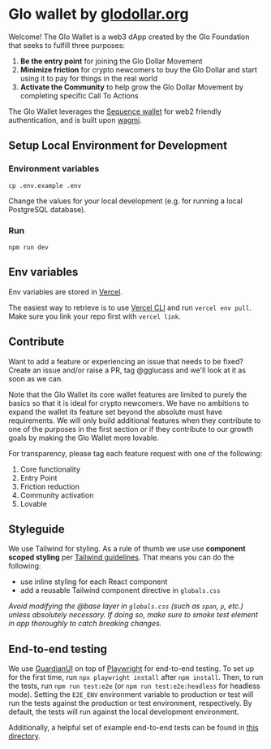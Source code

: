 # Glo wallet by [glodollar.org](https://glodollar.org)

Welcome! The Glo Wallet is a web3 dApp created by the Glo Foundation that seeks to fulfill three purposes:

1. **Be the entry point** for joining the Glo Dollar Movement
2. **Minimize friction** for crypto newcomers to buy the Glo Dollar and start using it to pay for things in the real world
3. **Activate the Community** to help grow the Glo Dollar Movement by completing specific Call To Actions

The Glo Wallet leverages the [Sequence wallet](https://sequence.xyz/) for web2 friendly authentication, and is built upon [wagmi](https://github.com/wagmi-dev/wagmi).

## Setup Local Environment for Development

### Environment variables

`cp .env.example .env`

Change the values for your local development (e.g. for running a local PostgreSQL database).

### Run

`npm run dev`

## Env variables

Env variables are stored in [Vercel](https://vercel.com/glodollar/glo-wallet/settings/environment-variables).

The easiest way to retrieve is to use [Vercel CLI](https://vercel.com/docs/cli) and run `vercel env pull`. Make sure you link your repo first with `vercel link`.

## Contribute

Want to add a feature or experiencing an issue that needs to be fixed? Create an issue and/or raise a PR, tag @gglucass and we'll look at it as soon as we can.

Note that the Glo Wallet its core wallet features are limited to purely the basics so that it is ideal for crypto newcomers. We have no ambitions to expand the wallet its feature set beyond the absolute must have requirements. We will only build additional features when they contribute to one of the purposes in the first section _or_ if they contribute to our growth goals by making the Glo Wallet more lovable.

For transparency, please tag each feature request with one of the following:

1. Core functionality
2. Entry Point
3. Friction reduction
4. Community activation
5. Lovable

## Styleguide

We use Tailwind for styling. As a rule of thumb we use use **component scoped styling** per [Tailwind guidelines](https://tailwindcss.com/docs/adding-custom-styles#layers-and-per-component-css). That means you can do the following:

- use inline styling for each React component
- add a reusable Tailwind component directive in `globals.css`

_Avoid modifying the @base layer in `globals.css` (such as `span`, `p`, etc.) unless absolutely necessary. If doing so, make sure to smoke test element in app thoroughly to catch breaking changes._

## End-to-end testing

We use [GuardianUI](https://github.com/GuardianUI/GuardianTest) on top of [Playwright](https://playwright.dev/) for end-to-end testing. To set up for the first
time, run `npx playwright install` after `npm install`. Then, to run the tests, run `npm run test:e2e` (or `npm run test:e2e:headless` for headless mode). Setting the `E2E_ENV` environment variable to production or test will run the tests against the production or test environment, respectively. By default, the tests will run against the local development environment.

Additionally, a helpful set of example end-to-end tests can be found in [this directory](https://github.com/GuardianUI/GuardianTest/tree/main/test-examples).
